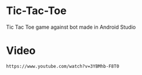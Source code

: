 # Tic-Tac-Toe

Tic Tac Toe game against bot made in Android Studio

# Video

`https://www.youtube.com/watch?v=3YBMhb-F8T0`
